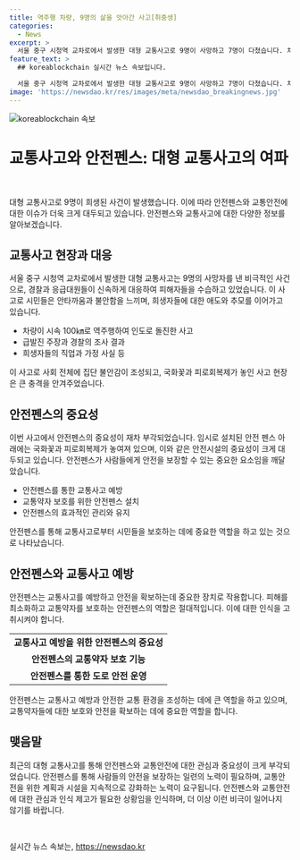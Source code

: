 ```yaml
---
title: 역주행 차량, 9명의 삶을 앗아간 사고[취중생]
categories:
  - News
excerpt: >
  서울 중구 시청역 교차로에서 발생한 대형 교통사고로 9명이 사망하고 7명이 다쳤습니다. 차량이 역주행하여 보행자들을 들이받은 사고는 평소 유동인구가 많은 시간과 장소에서 발생했습니다. 사고로 목숨을 잃은 이들은 평범한 직장인으로, 승진 축하 자리에서나 성과를 기리던 시간에 갑자기 사망했습니다. 이번 비극으로 사회 전체에 불안과 우울감이 퍼지고 있으며, 피해자들의 명복을 빕니다. (150자)
feature_text: >
  ## koreablockchain 실시간 뉴스 속보입니다.

  서울 중구 시청역 교차로에서 발생한 대형 교통사고로 9명이 사망하고 7명이 다쳤습니다. 차량이 역주행하여 보행자들을 들이받은 사고는 평소 유동인구가 많은 시간과 장소에서 발생했습니다. 사고로 목숨을 잃은 이들은 평범한 직장인으로, 승진 축하 자리에서나 성과를 기리던 시간에 갑자기 사망했습니다. 이번 비극으로 사회 전체에 불안과 우울감이 퍼지고 있으며, 피해자들의 명복을 빕니다. (150자)
image: 'https://newsdao.kr/res/images/meta/newsdao_breakingnews.jpg'
---
```


<p><img src="https://newsdao.kr/res/images/meta/newsdao_breakingnews.jpg" alt="koreablockchain 속보" /></p>

<h1>교통사고와 안전펜스: 대형 교통사고의 여파</h1>

<p data-ke-size="size16">&nbsp;</p>

<p>대형 교통사고로 9명이 희생된 사건이 발생했습니다. 이에 따라 안전펜스와 교통안전에 대한 이슈가 더욱 크게 대두되고 있습니다. 안전펜스와 교통사고에 대한 다양한 정보를 알아보겠습니다.</p>

<h2 data-ke-size="size26">교통사고 현장과 대응</h2>

<p>서울 중구 시청역 교차로에서 발생한 대형 교통사고는 9명의 사망자를 낸 비극적인 사건으로, 경찰과 응급대원들이 신속하게 대응하여 피해자들을 수습하고 있었습니다. 이 사고로 시민들은 안타까움과 불안함을 느끼며, 희생자들에 대한 애도와 추모를 이어가고 있습니다.</p>

<ul>
  <li>차량이 시속 100㎞로 역주행하여 인도로 돌진한 사고</li>
  <li>급발진 주장과 경찰의 조사 결과</li>
  <li>희생자들의 직업과 가정 사실 등</li>
</ul>

<p>이 사고로 사회 전체에 집단 불안감이 조성되고, 국화꽃과 피로회복제가 놓인 사고 현장은 큰 충격을 안겨주었습니다.</p>

<h2 data-ke-size="size26">안전펜스의 중요성</h2>

<p>이번 사고에서 안전펜스의 중요성이 재차 부각되었습니다. 임시로 설치된 안전 펜스 아래에는 국화꽃과 피로회복제가 놓여져 있으며, 이와 같은 안전시설의 중요성이 크게 대두되고 있습니다. 안전펜스가 사람들에게 안전을 보장할 수 있는 중요한 요소임을 깨달았습니다.</p>

<ul>
  <li>안전펜스를 통한 교통사고 예방</li>
  <li>교통약자 보호를 위한 안전펜스 설치</li>
  <li>안전펜스의 효과적인 관리와 유지</li>
</ul>

<p>안전펜스를 통해 교통사고로부터 시민들을 보호하는 데에 중요한 역할을 하고 있는 것으로 나타났습니다.</p>

<h2 data-ke-size="size26">안전펜스와 교통사고 예방</h2>

<p>안전펜스는 교통사고를 예방하고 안전을 확보하는데 중요한 장치로 작용합니다. 피해를 최소화하고 교통약자를 보호하는 안전펜스의 역할은 절대적입니다. 이에 대한 인식을 고취시켜야 합니다.</p>

<table>
  <tr>
    <td style="text-align: center; height: 17px;"><b>교통사고 예방을 위한 안전펜스의 중요성</b></td>
  </tr>
  <tr>
    <td style="text-align: center; height: 17px;"><b>안전펜스의 교통약자 보호 기능</b></td>
  </tr>
  <tr>
    <td style="text-align: center; height: 17px;"><b>안전펜스를 통한 도로 안전 운영</b></td>
  </tr>
</table>

<p>안전펜스는 교통사고 예방과 안전한 교통 환경을 조성하는 데에 큰 역할을 하고 있으며, 교통약자들에 대한 보호와 안전을 확보하는 데에 중요한 역할을 합니다.</p>

<h2 data-ke-size="size26">맺음말</h2>

<p>최근의 대형 교통사고를 통해 안전펜스와 교통안전에 대한 관심과 중요성이 크게 부각되었습니다. 안전펜스를 통해 사람들의 안전을 보장하는 일련의 노력이 필요하며, 교통안전을 위한 계획과 시설을 지속적으로 강화하는 노력이 요구됩니다. 안전펜스와 교통안전에 대한 관심과 인식 제고가 필요한 상황임을 인식하며, 더 이상 이런 비극이 일어나지 않기를 바랍니다.</p>

<p data-ke-size="size16">&nbsp;</p>
실시간 뉴스 속보는, <a href="https://newsdao.kr" rel="dofollow">https://newsdao.kr</a>


